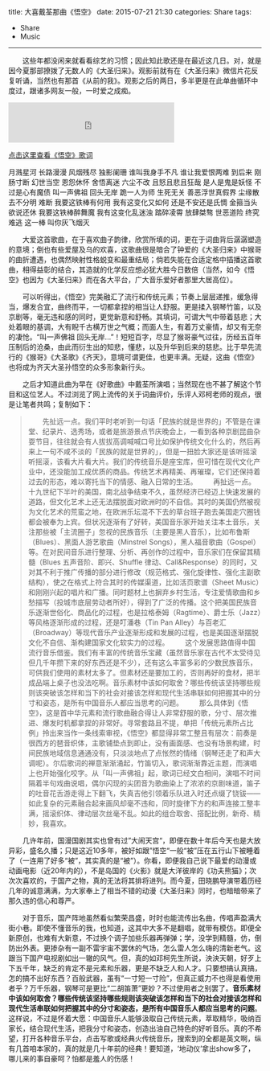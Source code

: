 title: 大喜戴荃那曲《悟空》
date: 2015-07-21 21:30
categories: Share
tags: 
- Share
- Music
---

　　这些年都没闲来就看看综艺的习惯；因此知此歌还是在最近这几日。对，就是因今夏那部撩拨了无数人的《大圣归来》。观影前就有在《大圣归来》微信片花反复听诵，当然也有那首《从前的我》。观影之后的两日，多半更是在此单曲循环中度过，跟诸多网友一般，一时爱之成痴。

<!-- more -->

<iframe frameborder="no" border="0" marginwidth="0" marginheight="0" width=330 height=80 src="http://music.163.com/outchain/player?type=2&id=33162226&auto=1&height=66"></iframe>
<p><a href="#learn-more-content01" class="btn btn-primary btn-large" data-toggle="collapse">点击这里查看《悟空》歌词</a></p>
<div id="learn-more-content01" class="collapse" style="height:auto;">
    <p> 月溅星河 长路漫漫
        风烟残尽 独影阑珊
        谁叫我身手不凡
        谁让我爱恨两难
        到后来 刚肠寸断
        幻世当空 恩怨休怀
        舍悟离迷 六尘不改
        且怒且悲且狂哉
        是人是鬼是妖怪
        不过是心有魔债
        叫一声佛祖 回头无岸
        跪一人为师 生死无关
        善恶浮世真假界
        尘缘散去不分明
        难断
        我要这铁棒有何用
        我有这变化又如何
        还是不安还是氏惆
        金箍当头 欲说还休
        我要这铁棒醉舞魔
        我有这变化乱迷浊
        踏碎凌霄 放肆桀骜
        世恶道险 终究难逃
        这一棒
        叫你灰飞烟灭</p> </div></div>
　　大爱这首歌曲，在于喜欢曲子韵律，欣赏所填的词，更在于词曲背后潺潺塑造的意境；倒也有些爱屋及乌的欢喜，这歌曲很是暗合了钟爱的《大圣归来》中猴哥的曲折遭遇，也偶然映射性格蜕变和最重结局；倘若失能在合适定格中插播这首歌曲，相得益彰的结合，其造就的化学反应想必犹大胜今日数倍（当然，如今《悟空》也因为《大圣归来》而在各大平台，广大音乐爱好者那里大居高位）。

　　可以听得出，《悟空》完美融汇了流行和传统元素；节奏上层层递推，缓急得当，爆发合宜，曲终而平，一切都拿捏的相当让人舒服。更是揉入钢琴竹笛，以及京剧等，毫无违和感的同时，更觉新意和舒畅。其填词，可谓大气中带着慈悲；大处着眼的基调，大有睨千古横万世之气概；而面人生，有着万丈豪情，却又有无奈的凄怆。“叫一声佛祖 回头无岸...”！短短百字，尽显了猴哥豪气过往，历经五百年压制后的沧桑，由此而衍生出的知悲，懂悲，以及升华到后来的慈悲。比于早先流行的《猴哥》《大圣歌》《齐天》，意境可谓更佳，也更丰满。无疑，这曲《悟空》也将成为齐天大圣孙悟空的众多形象新行头。

　　之后才知道此曲为早在《好歌曲》中戴荃所演唱；当然现在也不甚了解这个节目和这位艺人。不过浏览了网上流传的关于词曲评价，乐评人邓柯老师的观点，很是让笔者共鸣；复制如下：
>　　先扯远一点。我们平时老听到一句话「民族的就是世界的」不管是在课堂、纪录片、选秀场，或者是旅游景点节庆晚会上，一看到各种京剧昆曲杂耍节目，往往就会有人拔拔高调喊喊口号比如保护传统文化什么的，然后再来上一句不咸不淡的「民族的就是世界的」，但是一扭脸大家还是该听摇滚听摇滚，该看大片看大片。我们的传统音乐是座宝库，但可惜在现代文化产业中，还没能加工成优质的商品。传统艺术再精美、再璀璨，它们还保持着过去的形态，难以寄托当下的情感、融入日常的生活。
　　再扯远一点。十九世纪下半叶的美国，南北战争结束不久，虽然经济已经迈上快速发展的道路，但文化艺术上还无法摆脱面对欧洲时的不自信。其时的美国仍然被视为文化艺术的荒蛮之地，在欧洲乐坛混不下去的草台班子跑去美国走穴圈钱都会被奉为上宾。但状况逐渐有了好转，美国音乐家开始关注本土音乐，关注那些被「主流圈子」忽视的民族音乐（主要是黑人音乐），比如布鲁斯（Blues）、黑面人游艺歌曲（Minstrel Songs），黑人福音歌曲（Gospel）等。在对民间音乐进行整理、分析、再创作的过程中，音乐家们在保留其精髓（Blues 五声音阶、即兴、Shuffle 律动、Call&Response）的同时，又对其不利于推广传播的部分进行修改（规范格式、强化旋律性、强化主副歌结构），使之在格式上符合其时的传媒渠道，比如活页歌谱（Sheet Music）和刚刚兴起的唱片和广播。同时题材上也摒弃乡村生活，专注爱情歌曲和乡愁描写（投城市底层劳动者所好），得到了广泛的传播。这个把美国民族音乐逐渐世俗化、商品化的过程，也是拉格泰姆（Ragtime）、爵士乐（Jazz）等风格逐渐形成的过程，还是叮潘巷（Tin Pan Alley）与百老汇（Broadway）等现代音乐产业逐渐形成和发展的过程，也是美国逐渐摆脱文化不自信、渐构建国家文化软实力的过程。
　　这个发展思路值得中国流行音乐借鉴。我们有丰富的传统音乐宝藏（虽然音乐家在古代不太受待见但几千年攒下来的好东西还是不少），还有这么丰富多彩的少数民族音乐，可供我们使用的素材太多了。但素材还是要加工的，否则再好的食材，把半成品端上桌子也没法吃啊。音乐素材中该如何取舍？哪些传统该坚持哪些规则该突破该怎样和当下的社会对接该怎样和现代生活串联如何把握其中的分寸和姿态，是所有中国音乐人都应当思考的问题。
　　那么具体到《悟空》，这是首中华元素和流行歌曲融合得让人非常舒服的歌，分寸、层次推进、爆发时机都拿捏的非常好。寻常套路且不提，单把「传统元素所占比例」拎出来当作一条线索审视，《悟空》都显得非常工整且有层次：前奏是很西方的琶音织体，主歌铺垫点到即止，没有画面感、也没有场景构建，时间民族地域信息通通没有，只淡淡地点了点怅然的情绪（钢琴还走了和声大调呢）。尔后歌词的禅意渐渐涌起，竹笛切入，歌词渐渐靠近主题，而演唱上也开始强化咬字。从「叫一声佛祖」起，歌词已经文白相间，演唱不时间隔着半句戏曲说唱，偶尔闪现的尖团音为歌曲染上了浓浓的京剧味道，笛子的吐音花舌游走得上下翻飞，失真吉他引领着乐队进入时还点缀了铙钹——如此复杂的元素融合起来画风却毫不违和，同时旋律下方的和声连接工整丰满，摇滚织体、律动层次丝毫不乱。如此的组合取舍、搭配比例，新奇、精妙，我喜欢。

　　几许年前，国漫国剧其实也曾有过”大闹天宫“，即便在数十年后今天也是大放异彩，盛名久播；只是这近10多年，被好如跟”悟空“一般“被”压在五行山下被睡着了（一连用了好多“被”，其实真的是“被”）。你看，即便我自己说下最爱的动漫或动画电影（近20年内的），不是岛国的《火影》就是大洋彼岸的《功夫熊猫》；次次次喜欢的，于国产之物，真的无法将其排将进列。而今夏，田晓鹏导演带着历经几年的诚意满满，为大家奉上了相当不错的动漫《大圣归来》同时，也暗暗带来了那久违的信心和尊严。

　　对于音乐，国产阵地虽然看似繁荣昌盛，时时也能流传出名曲，传唱声盈满大街小巷。即使不懂音乐的我，也知道，这其中大多不是翻唱，就带有模仿。即便全新原创，也难有大新意，不过换个调子加些乐器再弹弹；学，没学到精髓，仿，倒防出外表。更掺杂有一副不雷宇宙不罢休的气场，怎么雷人怎么嗨的清新老气。这跟当下国产电视剧如出一辙的风气。但，真的如邓柯先生所说，泱泱天朝，好歹上下五千年，缺乏的肯定不是元素和乐器，更是不缺乏人和人才。只要想搞认真搞，怎的搞不出好东西？百般武器，虽有“一寸短一寸险”，但真正威力不也得是看使用者乎？万千乐器，钢琴可是更比“二胡笛萧”更妙？不过使用者之别罢了。**音乐素材中该如何取舍？哪些传统该坚持哪些规则该突破该怎样和当下的社会对接该怎样和现代生活串联如何把握其中的分寸和姿态，是所有中国音乐人都应当思考的问题**。这样说，不过是怀着大愿：中国音乐人能够汲取自己传统元素，萃取精华，吸纳百家长，结合现代生活，把我分寸和姿态，创造出油自己特色的好听音乐。真的不希望，打开各种音乐平台，点击写歌或经典火传统音乐，搜索到的全都是英文啊，纵有几首咱本家的，真的就是几十年前的经典！要知道，‘地动仪’拿出show多了，哪儿来的事自豪呵？怕都是羞人的伤感！
